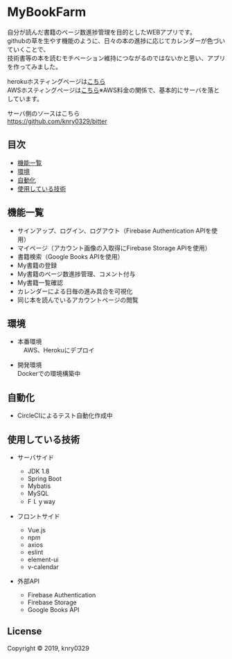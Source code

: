 
MyBookFarm
==========

自分が読んだ書籍のページ数進捗管理を目的としたWEBアプリです。   
githubの草を生やす機能のように、日々の本の進捗に応じてカレンダーが色づいていくことで、  
技術書等の本を読むモチベーション維持につながるのではないかと思い、アプリを作ってみました。  

herokuホスティングページは[こちら]()  
AWSホスティングページは[こちら](http://mybookfarm.com)※AWS料金の関係で、基本的にサーバを落としています。

サーバ側のソースはこちら  
https://github.com/knry0329/bitter


目次
-----------------

  * [機能一覧](#機能一覧)
  * [環境](#環境)
  * [自動化](#自動化)
  * [使用している技術](#使用している技術)


機能一覧
------------

  * サインアップ、ログイン、ログアウト（Firebase Authentication APIを使用）
  * マイページ（アカウント画像の入取得にFirebase Storage APIを使用）
  * 書籍検索（Google Books APIを使用）
  * My書籍の登録
  * My書籍のページ数進捗管理、コメント付与
  * My書籍一覧確認
  * カレンダーによる日毎の進み具合を可視化
  * 同じ本を読んでいるアカウントページの閲覧

環境
------------

  * 本番環境  
　AWS、Herokuにデプロイ

  * 開発環境  
  Dockerでの環境構築中

自動化
------------

  * CircleCIによるテスト自動化作成中  

使用している技術
-----
* サーバサイド
    * JDK 1.8  
    * Spring Boot
    * Mybatis
    * MySQL
    * Fｌｙway

* フロントサイド
    * Vue.js
    * npm
    * axios
    * eslint
    * element-ui
    * v-calendar

* 外部API
    * Firebase Authentication
    * Firebase Storage
    * Google Books API

License
-------

Copyright &copy; 2019, knry0329
